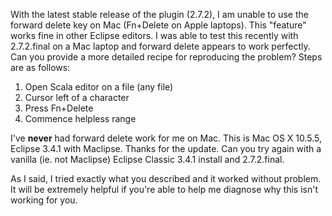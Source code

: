With the latest stable release of the plugin (2.7.2), I am unable to use the forward delete key on Mac (Fn+Delete on Apple laptops).  This "feature" works fine in other Eclipse editors.
I was able to test this recently with 2.7.2.final on a Mac laptop and forward delete appears to work perfectly. Can you provide a more detailed recipe for reproducing the problem?
Steps are as follows:

1. Open Scala editor on a file (any file)
2. Cursor left of a character
3. Press Fn+Delete
4. Commence helpless range

I've **never** had forward delete work for me on Mac.  This is Mac OS X 10.5.5, Eclipse 3.4.1 with Maclipse.
Thanks for the update. Can you try again with a vanilla (ie. not Maclipse) Eclipse Classic 3.4.1 install and 2.7.2.final.

As I said, I tried exactly what you described and it worked without problem. It will be extremely helpful if you're able to help me diagnose why this isn't working for you.
